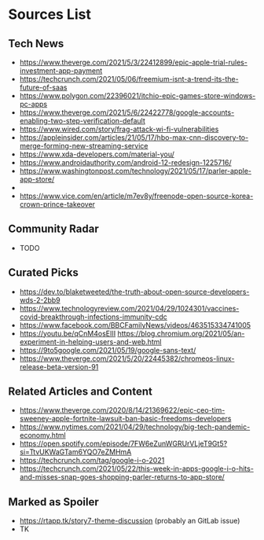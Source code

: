 # Sources List

<!--
Notes:

* Remove any parameters in the link before commiting to avoid
  tracking stuff
* Use an URL expander for shortened links, unless it's youtu.be
  links
* Every link will he reviewed by Andrei Jiroh and others before
  bumping into publish-todo category.
* For spoilers, generate an rtapp.tk shortlink and paste it.

-->

## Tech News

- https://www.theverge.com/2021/5/3/22412899/epic-apple-trial-rules-investment-app-payment
- https://techcrunch.com/2021/05/06/freemium-isnt-a-trend-its-the-future-of-saas
- https://www.polygon.com/22396021/itchio-epic-games-store-windows-pc-apps
- https://www.theverge.com/2021/5/6/22422778/google-accounts-enabling-two-step-verification-default
- https://www.wired.com/story/frag-attack-wi-fi-vulnerabilities
- https://appleinsider.com/articles/21/05/17/hbo-max-cnn-discovery-to-merge-forming-new-streaming-service
- https://www.xda-developers.com/material-you/
- https://www.androidauthority.com/android-12-redesign-1225716/
- https://www.washingtonpost.com/technology/2021/05/17/parler-apple-app-store/
- 
- https://www.vice.com/en/article/m7ev8y/freenode-open-source-korea-crown-prince-takeover

## Community Radar

- TODO 

## Curated Picks

- https://dev.to/blaketweeted/the-truth-about-open-source-developers-wds-2-2bb9
- https://www.technologyreview.com/2021/04/29/1024301/vaccines-covid-breakthrough-infections-immunity-cdc
- https://www.facebook.com/BBCFamilyNews/videos/463515334741005
- https://youtu.be/qCnM4osEIII
https://blog.chromium.org/2021/05/an-experiment-in-helping-users-and-web.html
- https://9to5google.com/2021/05/19/google-sans-text/
- https://www.theverge.com/2021/5/20/22445382/chromeos-linux-release-beta-version-91

## Related Articles and Content

- https://www.theverge.com/2020/8/14/21369622/epic-ceo-tim-sweeney-apple-fortnite-lawsuit-ban-basic-freedoms-developers
- https://www.nytimes.com/2021/04/29/technology/big-tech-pandemic-economy.html
- https://open.spotify.com/episode/7FW6eZunWGRUrVLjeT9Gt5?si=TtvUKWaGTam6YQO7eZMHmA
- https://techcrunch.com/tag/google-i-o-2021
- https://techcrunch.com/2021/05/22/this-week-in-apps-google-i-o-hits-and-misses-snap-goes-shopping-parler-returns-to-app-store/

## Marked as Spoiler

- https://rtapp.tk/story7-theme-discussion (probably an GitLab issue)
- TK
